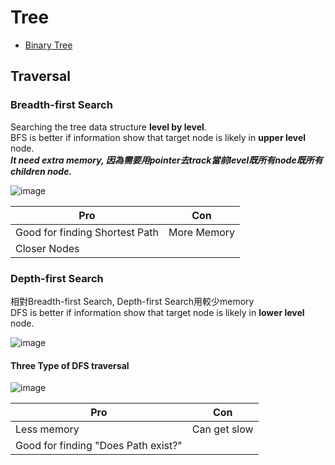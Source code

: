 # Tree
* [Binary Tree](./binary-tree.md)


## Traversal 

### Breadth-first Search
Searching the tree data structure <b>level by level</b>. <br>
BFS is better if information show that target node is likely in  <b>upper level</b> node. <br>
<i><b>It need extra memory, 因為需要用pointer去track當前level既所有node既所有children node.</b></i> <br>

![image](https://user-images.githubusercontent.com/74874696/159127864-32a83a22-13eb-434f-a6ba-bce323701318.png)

| Pro                            | Con          |
|--------------------------------|--------------|
|Good for finding Shortest Path  | More Memory  |
|Closer Nodes                    |              |


### Depth-first Search

相對Breadth-first Search, Depth-first Search用較少memory <br>
DFS is better if information show that target node is likely in <b>lower level</b> node. <br>

![image](https://user-images.githubusercontent.com/74874696/159127937-7c25548e-7e99-4419-b32c-075bb8399551.png) 
<br>
#### Three Type of DFS traversal
![image](https://user-images.githubusercontent.com/74874696/159149700-d54e4dd7-c1cd-4ea4-b9de-ddece63778ca.png)

| Pro                                 | Con          |
|-------------------------------------|--------------|
| Less memory                         | Can get slow |
| Good for finding "Does Path exist?" |              |
